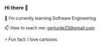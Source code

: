 ### Hi there 👋

🌱 I’m currently learning Software Engineering

 📫 How to reach me: gerturde23@gmail.com
 
 ⚡ Fun fact: I love cartoons 

